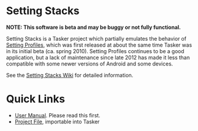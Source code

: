 # Setting Stacks

**NOTE:  This software is beta and may be buggy or not fully functional.**

Setting Stacks is a Tasker project which partially emulates the behavior of [Setting Profiles](https://play.google.com/store/apps/details?id=com.probeez.profiles&hl=en), which was first released at about the same time Tasker was in its initial beta (ca. spring 2010).  Setting Profiles continues to be a good application, but a lack of maintenance since late 2012 has made it less than compatible with some newer versions of Android and some devices.

See the [Setting Stacks Wiki](https://github.com/blrfllabs/settingstacks/wiki) for detailed information.


# Quick Links

* [User Manual](https://github.com/blrfllabs/settingstacks/wiki/Manual).  Please read this first.
* [Project File](https://raw.githubusercontent.com/blrfllabs/settingstacks/master/Setting_Stacks.prj.xml), importable into Tasker
